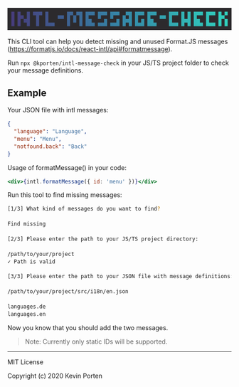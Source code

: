 ![intl-message-check](./assets/logo.png)

This CLI tool can help you detect missing and unused Format.JS messages (https://formatjs.io/docs/react-intl/api#formatmessage).

Run `npx @kporten/intl-message-check` in your JS/TS project folder to check your message definitions.

## Example

Your JSON file with intl messages:

```json
{
  "language": "Language",
  "menu": "Menu",
  "notfound.back": "Back"
}
```

Usage of formatMessage() in your code:

```jsx
<div>{intl.formatMessage({ id: 'menu' })}</div>
```

Run this tool to find missing messages:

```sh
[1/3] What kind of messages do you want to find?

Find missing

[2/3] Please enter the path to your JS/TS project directory:

/path/to/your/project
✓ Path is valid

[3/3] Please enter the path to your JSON file with message definitions:

/path/to/your/project/src/i18n/en.json

languages.de
languages.en
```

Now you know that you should add the two messages.

> Note: Currently only static IDs will be supported.

---

MIT License

Copyright (c) 2020 Kevin Porten
